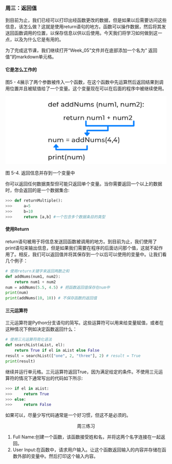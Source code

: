 ### 周三：返回值

到目前为止，我们已经可以打印出经函数更改的数据，但是如果以后需要访问这些信息，该怎么做？这就是使用return语句的地方。函数可以操作数据，然后将其发送回函数调用的位置，以保存信息以供以后使用。今天我们将学习如何做到这一点，以及为什么它是有用的。

为了完成这节课，我们继续打开“Week_05”文件并在底部添加一个名为“ 返回值”的markdown单元格。

#### 它是怎么工作的

图5 - 4展示了两个参数被传入一个函数，在这个函数中先运算然后返回结果到调用位置并且被赋值给了一个变量。这个变量现在可以在后面的程序中被继续使用。

![image-20201111162520615](../assets/ch5-4.png)

图 5-4. 返回信息并存到一个变量中

你可以返回任何数据类型但可能只返回单个变量。当你需要返回一个以上的数据时，你会返回的是一个数据集合:

``` python
>>> def returnMultiple():
>>>     a=5
>>>     b=10
>>>     return [a,b] #一个包含多个数据条目的类型
```

#### 使用Return

return语句被用于将信息发送回函数被调用的地方。到目前为止，我们使用了print语句来输出信息，但是如果我们需要在程序的后面访问那个值，这就不起作用了。相反，我们可以返回值并将其保存到一个以后可以使用的变量中。让我们看几个例子：

``` python
# 使用return关键字来返回两数之和
def addNums(num1, num2):
    return num1 + num2
num = addNums(5.5, 4.5) # 把函数返回值保存在num中
print(num)
print(addNums(10, 10)) # 不保存函数的返回值
```

#### 三元运算符

三元运算符是Python分支语句的简写。这些运算符可以用来给变量赋值，或者在这种情况下例如决定函数返回什么：

``` python
# 使用三元运算符简化语法
def searchList(aList, el):
    return True if el in aList else False
result = searchList(["one", 2, "three"], 2) # result = True
print(result)
```

继续并运行单元格。三元运算符返回True，因为满足给定的条件。不使用三元运算符的情况下通常写出的代码如下所示:

``` python
>>> if el in aList:
>>>     return True
>>> else:
>>>     return False
```

如果可以，尽量少写代码通常是一个好习惯，但这不是必须的。

<center>周三练习</center>

1. Full Name:创建一个函数，该函数接受姓和名，并将这两个名字连接在一起返回。
2. User Input:在函数中，请求用户输入。让这个函数返回输入的内容并存储在函数外部的变量中。然后打印这个输入内容。